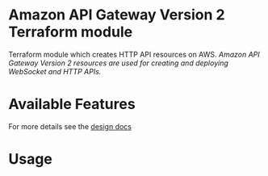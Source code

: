 # Amazon API Gateway Version 2 Terraform module

Terraform module which creates HTTP API resources on AWS.
*Amazon API Gateway Version 2 resources are used for creating and deploying WebSocket and HTTP APIs.*

# Available Features
For more details see the [design docs](docs/README.md) 

# Usage